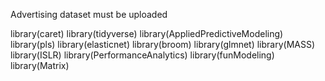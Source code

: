 Advertising dataset must be uploaded

library(caret)
library(tidyverse)
library(AppliedPredictiveModeling)
library(pls) 
library(elasticnet)
library(broom)
library(glmnet)
library(MASS)
library(ISLR)
library(PerformanceAnalytics)
library(funModeling)
library(Matrix)

